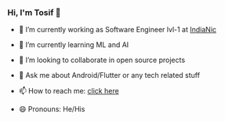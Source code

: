### Hi, I'm Tosif 👋

- 🔭 I’m currently working as Software Engineer lvl-1 at [IndiaNic](https://www.indianic.com/)

- 🌱 I’m currently learning ML and AI

- 👯 I’m looking to collaborate in open source projects

- 💬 Ask me about Android/Flutter or any tech related stuff

- 📫 How to reach me: [click here](https://tosifmid.wixsite.com/tosifk)

- 😄 Pronouns: He/His

